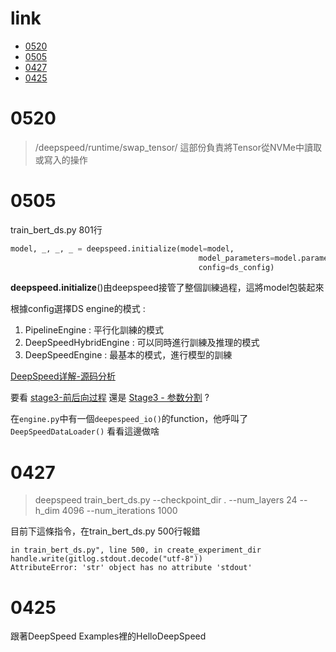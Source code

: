 # link
- [0520](./DailyNote.md#0520)
- [0505](./DailyNote.md#0505)
- [0427](./DailyNote.md#0427)
- [0425](./DailyNote.md#0425)

# 0520
> /deepspeed/runtime/swap_tensor/
這部份負責將Tensor從NVMe中讀取或寫入的操作

# 0505

train_bert_ds.py 801行
```python
model, _, _, _ = deepspeed.initialize(model=model,
                                          model_parameters=model.parameters(),
                                          config=ds_config)
```            
**deepspeed.initialize**()由deepspeed接管了整個訓練過程，這將model包裝起來

根據config選擇DS engine的模式 :
1. PipelineEngine : 平行化訓練的模式
2. DeepSpeedHybridEngine : 可以同時進行訓練及推理的模式
3. DeepSpeedEngine : 最基本的模式，進行模型的訓練

[DeepSpeed详解-源码分析](https://www.zhangzhenhu.com/deepspeed/%E5%9F%BA%E7%A1%80%E7%9F%A5%E8%AF%86.html)


要看
[stage3-前后向过程](https://www.zhangzhenhu.com/deepspeed/stage3-%E5%89%8D%E5%90%8E%E5%90%91%E8%BF%87%E7%A8%8B.html)
還是
[Stage3 - 参数分割](https://www.zhangzhenhu.com/deepspeed/stage3-%E5%8F%82%E6%95%B0%E5%88%86%E5%89%B2.html)
?

在`engine.py`中有一個`deepespeed_io()`的function，他呼叫了`DeepSpeedDataLoader()`
看看這邊做啥


# 0427

> deepspeed train_bert_ds.py --checkpoint_dir . --num_layers 24 --h_dim 4096 --num_iterations 1000

目前下這條指令，在train_bert_ds.py 500行報錯

```
in train_bert_ds.py", line 500, in create_experiment_dir
handle.write(gitlog.stdout.decode("utf-8")) 
AttributeError: 'str' object has no attribute 'stdout'
```



# 0425
跟著DeepSpeed Examples裡的HelloDeepSpeed
